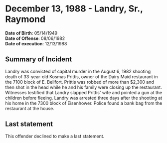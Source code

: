 # December 13, 1988 - Landry, Sr., Raymond

**Date of Birth**: 05/14/1949<br/>
**Date of Offense**: 08/06/1982<br/>
**Date of execution**: 12/13/1988<br/>

## Summary of Incident
Landry was convicted of capital murder in the August 6, 1982 shooting death of 33-year-old Kosmas Prittis, owner of the Dairy Maid restaurant in the 7100 block of E. Bellfort. Prittis was robbed of more than $2,300 and then shot in the head while he and his family were closing up the restaurant. Witnesses testified that Landry slapped Prittis' wife and pointed a gun at the children before fleeing. Landry was arrested three days after the shooting at his home in the 7300 block of Eisenhower. Police found a bank bag from the restaurant at the house.

## Last statement
This offender declined to make a last statement.